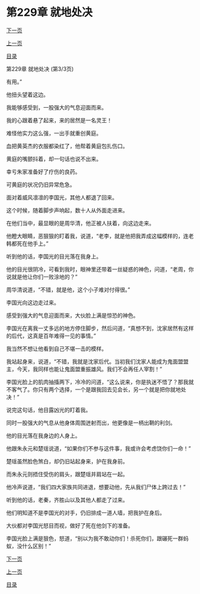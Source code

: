 <h1>第229章    就地处决</h1>
            <div><p><a href="./687_%E7%AC%AC230%E7%AB%A0_%E9%9B%B7%E7%8B%B1%E6%AE%BF.md">下一页</a></p><p><a href="./685_%E7%AC%AC229%E7%AB%A0_%E5%B0%B1%E5%9C%B0%E5%A4%84%E5%86%B3.md">上一页</a></p><p><a href="../">目录</a></p></div>
            <div><p>第229章    就地处决 (第3/3页)</p><p>有用。”</p><p>他扭头望着这边。</p><p>我能够感受到，一股强大的气息迎面而来。</p><p>我的心跟着悬了起来，来的居然是一名灵王！</p><p>难怪他实力这么强，一出手就重创黄庭。</p><p>血把黄英杰的衣服都染红了，他帮着黄庭包扎伤口。</p><p>黄庭的嘴颤抖着，却一句话也说不出来。</p><p>幸亏朱家准备好了疗伤的良药。</p><p>可黄庭的状况仍旧异常危急。</p><p>面对着威风凛凛的李国光，其他人都退了回来。</p><p>这个时候，随着脚步声响起，数十人从外面走进来。</p><p>在他们当中，最显眼的是周华清，他正被人扶着，向这边走来。</p><p>他瞪大眼睛，恶狠狠的盯着我，说道，“老李，就是他把我弄成这幅模样的，连老韩都死在他手上。”</p><p>听到他的话，李国光的目光落在我身上。</p><p>他的目光很阴冷，可看到我时，眼神里还带着一丝疑惑的神色，问道，“老周，你说就是他让你们一败涂地的？”</p><p>周华清说道，“不错，就是他，这个小子难对付得很。”</p><p>李国光向这边走过来。</p><p>感受到强大的气息迎面而来，大伙脸上满是惊恐的神色。</p><p>李国光在离我一丈多远的地方停住脚步，然后问道，“真想不到，沈家居然有这样的后代，这真是百年难得一见的事情。”</p><p>我当然不想让他看到自己不堪一击的模样。</p><p>我站起身来，说道，“不错，我就是沈家后代。当初我们沈家人能成为鬼面盟盟主，今天，我同样也能让鬼面盟重振雄风。我们不会再任人宰割！”</p><p>李国光脸上的肌肉抽搐两下，冷冷的问道，“这么说来，你是执迷不悟了？那我就不客气了。你只有两个选择，一个是跟我回去见会长，另一个就是把你就地处决！”</p><p>说完这句话，他目露凶光的盯着我。</p><p>同时一股强大的气息从他身体周围迸射而出，他更像是一柄出鞘的利剑。</p><p>他的目光落在我身边的人身上。</p><p>他跟朱永元和楚瑶说道，“如果你们不参与这件事，我或许会考虑饶你们一命！”</p><p>楚瑶虽然脸色煞白，却仍旧站起身来，护在我身前。</p><p>而朱永元则捂住受伤的肩头，跟楚瑶并肩站在一起。</p><p>他冷声说道，“我们四大家族共同进退，想要动他，先从我们尸体上跨过去！”</p><p>听到他的话，老秦，齐胜山以及其他人都走了过来。</p><p>他们明知道不是李国光的对手，仍旧排成一道人墙，把我护在身后。</p><p>大伙都对李国光怒目而视，做好了死在他剑下的准备。</p><p>李国光脸上满是狠色，怒道，“别以为我不敢动你们！杀死你们，跟碾死一群蚂蚁，没什么区别！”</p></div>
            <div><p><a href="./687_%E7%AC%AC230%E7%AB%A0_%E9%9B%B7%E7%8B%B1%E6%AE%BF.md">下一页</a></p><p><a href="./685_%E7%AC%AC229%E7%AB%A0_%E5%B0%B1%E5%9C%B0%E5%A4%84%E5%86%B3.md">上一页</a></p><p><a href="../">目录</a></p></div>